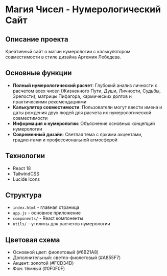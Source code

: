# Магия Чисел - Нумерологический Сайт

## Описание проекта
Креативный сайт о магии нумерологии с калькулятором совместимости в стиле дизайна Артемия Лебедева.

## Основные функции
- **Полный нумерологический расчет**: Глубокий анализ личности с расчетом всех чисел (Жизненного Пути, Души, Личности, Судьбы, Зрелости), матрицы Пифагора, кармических долгов и практическими рекомендациями
- **Калькулятор совместимости**: Пользователи могут ввести имена и даты рождения двух людей для расчета их нумерологической совместимости
- **Информация о нумерологии**: Объяснение основных концепций нумерологии
- **Современный дизайн**: Светлая тема с яркими акцентами, градиентами и профессиональной атмосферой

## Технологии
- React 18
- TailwindCSS
- Lucide Icons

## Структура
- `index.html` - главная страница
- `app.js` - основное приложение
- `components/` - React компоненты
- `utils/` - утилиты для расчетов нумерологии

## Цветовая схема
- Основной цвет: фиолетовый (#6B21A8)
- Дополнительный: светло-фиолетовый (#A855F7)
- Акцент: золотой (#FCD34D)
- Фон: тёмный (#0F0F0F)
